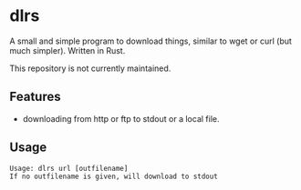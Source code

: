 # dlrs

A small and simple program to download things, similar to wget or curl (but much simpler).
Written in Rust.

This repository is not currently maintained.

## Features
* downloading from http or ftp to stdout or a local file.

## Usage

    Usage: dlrs url [outfilename]
    If no outfilename is given, will download to stdout
